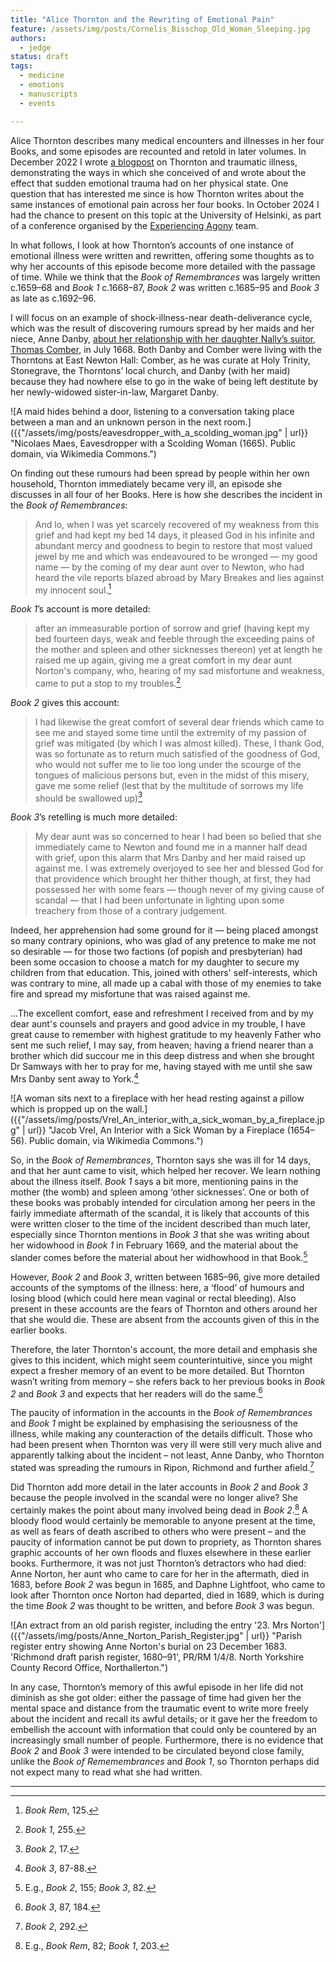 ```yaml
---
title: "Alice Thornton and the Rewriting of Emotional Pain"
feature: /assets/img/posts/Cornelis_Bisschop_Old_Woman_Sleeping.jpg
authors:
  - jedge
status: draft
tags:
  - medicine
  - emotions
  - manuscripts
  - events

---
```


Alice Thornton describes many medical encounters and illnesses in her four Books, and some episodes are recounted and retold in later volumes. In December 2022 I wrote [a blogpost](https://thornton.kdl.kcl.ac.uk/posts/blog/2022-12-19-grief-and-illness-thornton/) on Thornton and traumatic illness, demonstrating the ways in which she conceived of and wrote about the effect that sudden emotional trauma had on her physical state. One question that has interested me since is how Thornton writes about the same instances of emotional pain across her four books. In October 2024 I had the chance to present on this topic at the University of Helsinki, as part of a conference organised by the [Experiencing Agony](https://blogs.helsinki.fi/experiencingagony/) team. 

In what follows, I look at how Thornton’s accounts of one instance of emotional illness were written and rewritten, offering some thoughts as to why her accounts of this episode become more detailed with the passage of time. While we think that the *Book of Remembrances* was largely written c.1659–68 and *Book 1* c.1668–87, *Book 2* was written c.1685–95 and *Book 3* as late as c.1692–96.

I will focus on an example of shock-illness-near death-deliverance cycle, which was the result of discovering rumours spread by her maids and her niece, Anne Danby, [about her relationship with her daughter Nally’s suitor, Thomas Comber](https://thornton.kdl.kcl.ac.uk/posts/blog/2023-06-15-tragical-transactions-at-newton/), in July 1668. Both Danby and Comber were living with the Thorntons at East Newton Hall: Comber, as he was curate at Holy Trinity, Stonegrave, the Thorntons’ local church, and Danby (with her maid) because they had nowhere else to go in the wake of being left destitute by her newly-widowed sister-in-law, Margaret Danby.

![A maid hides behind a door, listening to a conversation taking place between a man and an unknown person in the next room.]({{"/assets/img/posts/eavesdropper_with_a_scolding_woman.jpg" | url}} "Nicolaes Maes, Eavesdropper with a Scolding Woman (1665). Public domain, via Wikimedia Commons.")

On finding out these rumours had been spread by people within her own household, Thornton immediately became very ill, an episode she discusses in all four of her Books. Here is how she describes the incident in the *Book of Remembrances*:

>And lo, when I was yet scarcely recovered of my weakness from this grief and had kept my bed 14 days, it pleased God in his infinite and abundant mercy and goodness to begin to restore that most valued jewel by me and which was endeavoured to be wronged — my good name — by the coming of my dear aunt over to Newton, who had heard the vile reports blazed abroad by Mary Breakes and lies against my innocent soul.[^1]

*Book 1*’s account is more detailed:

>after an immeasurable portion of sorrow and grief (having kept my bed fourteen days, weak and feeble through the exceeding pains of the mother and spleen and other sicknesses thereon) yet at length he raised me up again, giving me a great comfort in my dear aunt Norton's company, who, hearing of my sad misfortune and weakness, came to put a stop to my troubles.[^2] 

*Book 2* gives this account:

>I had likewise the great comfort of several dear friends which came to see me and stayed some time until the extremity of my passion of grief was mitigated (by which I was almost killed). These, I thank God, was so fortunate as to return much satisfied of the goodness of God, who would not suffer me to lie too long under the scourge of the tongues of malicious persons but, even in the midst of this misery, gave me some relief (lest that by the multitude of sorrows my life should be swallowed up)[^3]

*Book 3*’s retelling is much more detailed:

>My dear aunt was so concerned to hear I had been so belied that she immediately came to Newton and found me in a manner half dead with grief, upon this alarm that Mrs Danby and her maid raised up against me. I was extremely overjoyed to see her and blessed God for that providence which brought her thither though, at first, they had possessed her with some fears — though never of my giving cause of scandal — that I had been unfortunate in lighting upon some treachery from those of a contrary judgement.

Indeed, her apprehension had some ground for it — being placed amongst so many contrary opinions, who was glad of any pretence to make me not so desirable — for those two factions (of popish and presbyterian) had been some occasion to choose a match for my daughter to secure my children from that education. This, joined with others' self-interests, which was contrary to mine, all made up a cabal with those of my enemies to take fire and spread my misfortune that was raised against me.

...The excellent comfort, ease and refreshment I received from and by my dear aunt's counsels and prayers and good advice in my trouble, I have great cause to remember with highest gratitude to my heavenly Father who sent me such relief, I may say, from heaven; having a friend nearer than a brother which did succour me in this deep distress and when she brought Dr Samways with her to pray for me, having stayed with me until she saw Mrs Danby sent away to York.[^4]

![A woman sits next to a fireplace with her head resting against a pillow which is propped up on the wall.]({{"/assets/img/posts/Vrel_An_interior_with_a_sick_woman_by_a_fireplace.jpg" | url}} "Jacob Vrel, An Interior with a Sick Woman by a Fireplace (1654–56). Public domain, via Wikimedia Commons.")

So, in the *Book of Remembrances*, Thornton says she was ill for 14 days, and that her aunt came to visit, which helped her recover. We learn nothing about the illness itself. *Book 1* says a bit more, mentioning pains in the mother (the womb) and spleen among ‘other sicknesses’. One or both of these books was probably intended for circulation among her peers in the fairly immediate aftermath of the scandal, it is likely that accounts of this were written closer to the time of the incident described than much later, especially since Thornton mentions in *Book 3* that she was writing about her widowhood in *Book 1* in February 1669, and the material about the slander comes before the material about her widhowhood in that Book.[^5]

However, *Book 2* and *Book 3*, written between 1685–96, give more detailed accounts of the symptoms of the illness: here, a ‘flood’ of humours and losing blood (which could here mean vaginal or rectal bleeding). Also present in these accounts are the fears of Thornton and others around her that she would die. These are absent from the accounts given of this in the earlier books.

Therefore, the later Thornton's account, the more detail and emphasis she gives to this incident, which might seem counterintuitive, since you might expect a fresher memory of an event to be more detailed. But Thornton wasn’t writing from memory – she refers back to her previous books in *Book 2* and *Book 3* and expects that her readers will do the same.[^6]  

The paucity of information in the accounts in the *Book of Remembrances* and *Book 1* might be explained by emphasising the seriousness of the illness, while making any counteraction of the details difficult. Those who had been present when Thornton was very ill were still very much alive and apparently talking about the incident – not least, Anne Danby, who Thornton stated was spreading the rumours in Ripon, Richmond and further afield.[^7]  

Did Thornton add more detail in the later accounts in *Book 2* and *Book 3* because the people involved in the scandal were no longer alive? She certainly makes the point about many involved being dead in *Book 2*.[^8] A bloody flood would certainly be memorable to anyone present at the time, as well as fears of death ascribed to others who were present – and the paucity of information cannot be put down to propriety, as Thornton shares graphic accounts of her own floods and fluxes elsewhere in these earlier books. Furthermore, it was not just Thornton’s detractors who had died: Anne Norton, her aunt who came to care for her in the aftermath, died in 1683, before *Book 2* was begun in 1685, and Daphne Lightfoot, who came to look after Thornton once Norton had departed, died in 1689, which is during the time *Book 2* was thought to be written, and before *Book 3* was begun.

![An extract from an old parish register, including the entry '23. Mrs Norton']({{"/assets/img/posts/Anne_Norton_Parish_Register.jpg" | url}} "Parish register entry showing Anne Norton's burial on 23 December 1683. 'Richmond draft parish register, 1680–91', PR/RM 1/4/8. North Yorkshire County Record Office, Northallerton.")

In any case, Thornton’s memory of this awful episode in her life did not diminish as she got older: either the passage of time had given her the mental space and distance from the traumatic event to write more freely about the incident and recall its awful details; or it gave her the freedom to embellish the account with information that could only be countered by an increasingly small number of people. Furthermore, there is no evidence that *Book 2* and *Book 3* were intended to be circulated beyond close family, unlike the *Book of Rememembrances* and *Book 1*, so Thornton perhaps did not expect many to read what she had written.

---

[^1]: *Book Rem*, 125.

[^2]: *Book 1*, 255.

[^3]: *Book 2*, 17.

[^4]: *Book 3*, 87-88.

[^5]: E.g., *Book 2*, 155; *Book 3*, 82.

[^6]: *Book 3*, 87, 184. 

[^7]: *Book 2*, 292.

[^8]: E.g., *Book Rem*, 82; *Book 1*, 203.